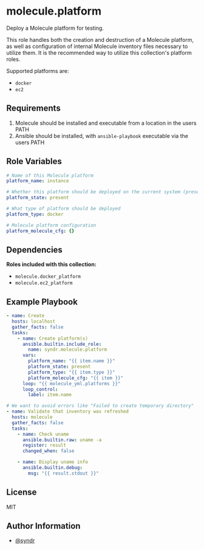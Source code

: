 molecule.platform
=========

Deploy a Molecule platform for testing.

This role handles both the creation and destruction of a Molecule platform, as well as configuration of internal Molecule inventory files necessary to utilize them. It is the recommended way to utilize this collection's platform roles.

Supported platforms are:
- `docker`
- `ec2`

Requirements
------------

1. Molecule should be installed and executable from a location in the users PATH
1. Ansible should be installed, with `ansible-playbook` executable via the users PATH

Role Variables
--------------

```yaml
# Name of this Molecule platform
platform_name: instance

# Whether this platform should be deployed on the current system (present/absent)
platform_state: present

# What type of platform should be deployed
platform_type: docker

# Molecule platform configuration
platform_molecule_cfg: {}
```

Dependencies
------------

**Roles included with this collection:**
- `molecule.docker_platform`
- `molecule.ec2_platform`

Example Playbook
----------------

```yaml
- name: Create
  hosts: localhost
  gather_facts: false
  tasks:
    - name: Create platform(s)
      ansible.builtin.include_role:
        name: syndr.molecule.platform
      vars:
        platform_name: "{{ item.name }}"
        platform_state: present
        platform_type: "{{ item.type }}"
        platform_molecule_cfg: "{{ item }}"
      loop: "{{ molecule_yml.platforms }}"
      loop_control:
        label: item.name

# We want to avoid errors like "Failed to create temporary directory"
- name: Validate that inventory was refreshed
  hosts: molecule
  gather_facts: false
  tasks:
    - name: Check uname
      ansible.builtin.raw: uname -a
      register: result
      changed_when: false

    - name: Display uname info
      ansible.builtin.debug:
        msg: "{{ result.stdout }}"

```

License
-------

MIT

Author Information
------------------

- [@syndr](https://github.com/syndr/)

